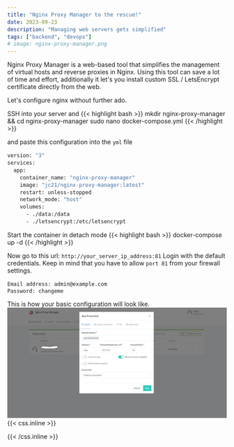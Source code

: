 ```yaml
---
title: "Nginx Proxy Manager to the rescue!"
date: 2023-09-23
description: "Managing web servers gets simplified"
tags: ["backend", "devops"]
# image: nginx-proxy-manager.png
---
```


Nginx Proxy Manager is a web-based tool that simplifies the management of virtual hosts and reverse proxies in Nginx. <!--more-->Using this tool can save a lot of time and effort, additionally it let's you install custom SSL / LetsEncrypt certificate directly from the web.

Let's configure nginx without further ado.

SSH into your server and
{{< highlight bash >}}
mkdir nginx-proxy-manager && cd nginx-proxy-manager
sudo nano docker-compose.yml
{{< /highlight >}}

and paste this configuration into the `yml` file

```bash
version: "3"
services:
  app:
    container_name: "nginx-proxy-manager"
    image: "jc21/nginx-proxy-manager:latest"
    restart: unless-stopped
    network_mode: "host"
    volumes:
      - ./data:/data
      - ./letsencrypt:/etc/letsencrypt

```

Start the container in detach mode
{{< highlight bash >}}
docker-compose up -d
{{< /highlight >}}

Now go to this url: `http://your_server_ip_address:81` Login with the default credentials. Keep in mind that you have to allow `port 81` from your firewall settings.

```
Email address: admin@example.com
Password: changeme
```

This is how your basic configuration will look like.
![MarineGEO circle logo](dashboard-adding-proxy-host.png "MarineGEO logo")
{{< css.inline >}}

<style>
.canon { background: white; width: 100%; height: auto;}
</style>

{{< /css.inline >}}

```

```
